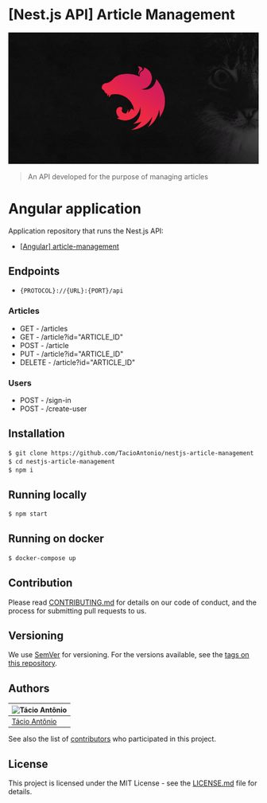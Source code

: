 # [Nest.js API] Article Management

![Image](images/nestjs.png)
> An API developed for the purpose of managing articles

# Angular application
Application repository that runs the Nest.js API:
- [[Angular] article-management](https://github.com/TacioAntonio/angular-article-management)

## Endpoints
- `{PROTOCOL}://{URL}:{PORT}/api`
### Articles
- GET - /articles
- GET - /article?id="ARTICLE_ID"
- POST - /article
- PUT - /article?id="ARTICLE_ID"
- DELETE - /article?id="ARTICLE_ID"

### Users
- POST - /sign-in
- POST - /create-user

## Installation
```sh
$ git clone https://github.com/TacioAntonio/nestjs-article-management
$ cd nestjs-article-management
$ npm i
```

## Running locally
```sh
$ npm start
```

## Running on docker
```sh
$ docker-compose up
```

## Contribution
Please read [CONTRIBUTING.md](https://github.com/TacioAntonio/nestjs-article-management/blob/master/CONTRIBUTING.md) for details on our code of conduct, and the process for submitting pull requests to us.

## Versioning
We use [SemVer](http://semver.org/) for versioning. For the versions available, see the [tags on this repository](https://github.com/TacioAntonio/nestjs-article-management/tags).

## Authors
| ![Tácio Antônio](https://avatars2.githubusercontent.com/u/44682965?s=150&=4)
| -
| [Tácio Antônio](https://github.com/TacioAntonio/)

See also the list of [contributors](https://github.com/TacioAntonio/nestjs-article-management/graphs/contributors) who participated in this project.

## License
This project is licensed under the MIT License - see the [LICENSE.md](https://github.com/TacioAntonio/nestjs-article-management/blob/master/LICENSE.md) file for details.
